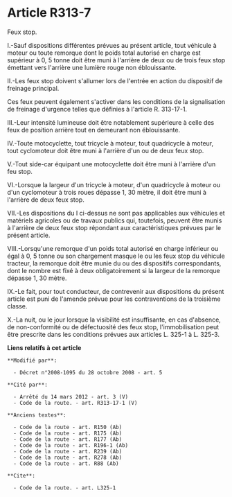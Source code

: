 # Article R313-7

Feux stop.

I.-Sauf dispositions différentes prévues au présent article, tout véhicule à moteur ou toute remorque dont le poids total
autorisé en charge est supérieur à 0, 5 tonne doit être muni à l'arrière de deux ou de trois feux stop émettant vers
l'arrière une lumière rouge non éblouissante. 

II.-Les feux stop doivent s'allumer lors de l'entrée en action du dispositif de freinage principal. 

Ces feux peuvent également s'activer dans les conditions de la signalisation de freinage d'urgence telles que définies à
l'article R. 313-17-1. 

III.-Leur intensité lumineuse doit être notablement supérieure à celle des feux de position arrière tout en demeurant non
éblouissante. 

IV.-Toute motocyclette, tout tricycle à moteur, tout quadricycle à moteur, tout cyclomoteur doit être muni à l'arrière d'un
ou de deux feux stop.

V.-Tout side-car équipant une motocyclette doit être muni à l'arrière d'un feu stop. 

VI.-Lorsque la largeur d'un tricycle à moteur, d'un quadricycle à moteur ou d'un cyclomoteur à trois roues dépasse 1, 30
mètre, il doit être muni à l'arrière de deux feux stop. 

VII.-Les dispositions du I ci-dessus ne sont pas applicables aux véhicules et matériels agricoles ou de travaux publics qui,
toutefois, peuvent être munis à l'arrière de deux feux stop répondant aux caractéristiques prévues par le présent article. 

VIII.-Lorsqu'une remorque d'un poids total autorisé en charge inférieur ou égal à 0, 5 tonne ou son chargement masque le ou
les feux stop du véhicule tracteur, la remorque doit être munie du ou des dispositifs correspondants, dont le nombre est fixé
à deux obligatoirement si la largeur de la remorque dépasse 1, 30 mètre. 

IX.-Le fait, pour tout conducteur, de contrevenir aux dispositions du présent article est puni de l'amende prévue pour les
contraventions de la troisième classe.

X.-La nuit, ou le jour lorsque la visibilité est insuffisante, en cas d'absence, de non-conformité ou de défectuosité des
feux stop, l'immobilisation peut être prescrite dans les conditions prévues aux articles L. 325-1 à L. 325-3.

**Liens relatifs à cet article**

	**Modifié par**:

	  - Décret n°2008-1095 du 28 octobre 2008 - art. 5

	**Cité par**:

	  - Arrêté du 14 mars 2012 - art. 3 (V)
	  - Code de la route. - art. R313-17-1 (V)

	**Anciens textes**:

	  - Code de la route - art. R150 (Ab)
	  - Code de la route - art. R175 (Ab)
	  - Code de la route - art. R177 (Ab)
	  - Code de la route - art. R196-1 (Ab)
	  - Code de la route - art. R239 (Ab)
	  - Code de la route - art. R278 (Ab)
	  - Code de la route - art. R88 (Ab)

	**Cite**:

	  - Code de la route. - art. L325-1
